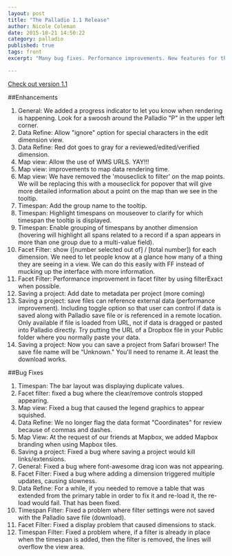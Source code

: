 ```yaml
---
layout: post
title: "The Palladio 1.1 Release"
author: Nicole Coleman
date: 2015-10-21 14:50:22
category: palladio
published: true
tags: front
excerpt: "Many bug fixes. Performance improvements. New features for the map view and the timespan."

---
```


[Check out version 1.1](http://palladio.designhumanities.org/)

##Enhancements
1. General: We added a progress indicator to let you know when rendering is happening. Look for a swoosh around the Palladio "P" in the upper left corner.
1. Data Refine: Allow "ignore" option for special characters in the edit dimension view.
2. Data Refine: Red dot goes to gray for a reviewed/edited/verified dimension.
5. Map view: Allow the use of WMS URLS. YAY!!!
7. Map view: improvements to map data rendering time. 
9. Map view: We have removed the 'mouseclick to filter' on the map points. We will be replacing this with a mouseclick for popover that will give more detailed information about a point on the map than we see in the tooltip.
6. Timespan: Add the group name to the tooltip.
7. Timespan: Highlight timespans on mouseover to clarify for which timespan the tooltip is displayed.  
13. Timespan: Enable grouping of timespans by another dimension (hovering will highlight all spans related to a record if a span appears in more than one group due to a multi-value field).
4. Facet Filter: show ([number selected out of] / [total number]) for each dimension. We need to let people know at a glance how many of a thing they are seeing in a view. We can do this easily with FF instead of mucking up the interface with more information.
5. Facet Filter: Performance improvement in facet filter by using filterExact when possible.  
2. Saving a project: Add date to metadata per project (more coming)
3. Saving a project: save files can reference external data (performance improvement). Including toggle option so that user can control if data is saved along with Palladio save file or is referenced in a remote location. Only available if file is loaded from URL, not if data is dragged or pasted into Palladio directly. Try putting the URL of a Dropbox file in your Public folder where you normally paste your data.
10. Saving a project: Now you can save a project from Safari browser! The save file name will be “Unknown." You'll need to rename it. At least the download works.



##Bug Fixes
1. Timespan: The bar layout was displaying duplicate values.
2. Facet filter: fixed a bug where the clear/remove controls stopped appearing.
3. Map view: Fixed a bug that caused the legend graphics to appear squished.
4. Data Refine: We no longer flag the data format "Coordinates" for review because of commas and dashes.
5. Map View: At the request of our friends at Mapbox, we added Mapbox branding when using Mapbox tiles.
6. Saving a project: Fixed a bug where saving a project would kill links/extensions.
7. General: Fixed a bug where font-awesome drag icon was not appearing.
8. Facet Filter: Fixed a bug where adding a dimension triggered multiple updates, causing slowness.
9. Data Refine: For a while, if you needed to remove a table that was extended from the primary table in order to fix it and re-load it, the re-load would fail. That has been fixed.
10. Timespan Filter: Fixed a problem where filter settings were not saved with the Palladio save file (download).
11. Facet Filter: Fixed a display problem that caused dimensions to stack.
12. Timespan Filter: Fixed a problem where, if a filter is already in place when the timespan is added, then the filter is removed, the lines will overflow the view area.


